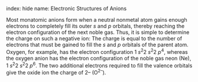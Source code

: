 index: hide
name: Electronic Structures of Anions

Most monatomic anions form when a neutral nonmetal atom gains enough electrons to completely fill its outer  *s* and  *p* orbitals, thereby reaching the electron configuration of the next noble gas. Thus, it is simple to determine the charge on such a negative ion: The charge is equal to the number of electrons that must be gained to fill the  *s* and  *p* orbitals of the parent atom. Oxygen, for example, has the electron configuration 1 *s*<sup>2</sup>2 *s*<sup>2</sup>2 *p*<sup>4</sup>, whereas the oxygen anion has the electron configuration of the noble gas neon (Ne), 1 *s*<sup>2</sup>2 *s*<sup>2</sup>2 *p*<sup>6</sup>. The two additional electrons required to fill the valence orbitals give the oxide ion the charge of 2– (O<sup>2–</sup>).
